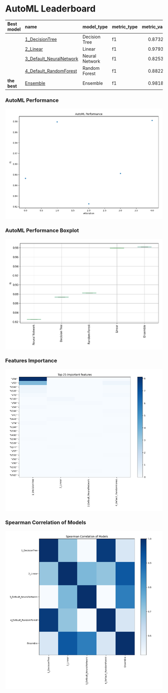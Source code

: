 # AutoML Leaderboard

| Best model   | name                                                         | model_type     | metric_type   |   metric_value |   train_time |
|:-------------|:-------------------------------------------------------------|:---------------|:--------------|---------------:|-------------:|
|              | [1_DecisionTree](1_DecisionTree/README.md)                   | Decision Tree  | f1            |       0.873221 |        14.59 |
|              | [2_Linear](2_Linear/README.md)                               | Linear         | f1            |       0.979301 |        30.91 |
|              | [3_Default_NeuralNetwork](3_Default_NeuralNetwork/README.md) | Neural Network | f1            |       0.825356 |        17.38 |
|              | [4_Default_RandomForest](4_Default_RandomForest/README.md)   | Random Forest  | f1            |       0.882277 |        40.96 |
| **the best** | [Ensemble](Ensemble/README.md)                               | Ensemble       | f1            |       0.981889 |         0.23 |

### AutoML Performance
![AutoML Performance](ldb_performance.png)

### AutoML Performance Boxplot
![AutoML Performance Boxplot](ldb_performance_boxplot.png)

### Features Importance
![features importance across models](features_heatmap.png)



### Spearman Correlation of Models
![models spearman correlation](correlation_heatmap.png)


